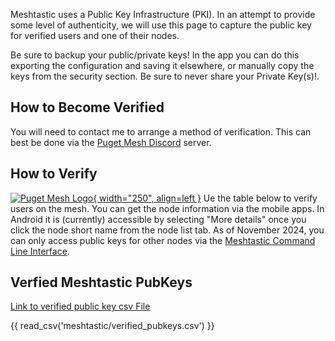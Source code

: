 Meshtastic uses a Public Key Infrastructure (PKI). In an attempt to provide some level of authenticity, we will use this page to capture the public key for verified users and one of their nodes.

Be sure to backup your public/private keys! In the app you can do this exporting the configuration and saving it elsewhere, or manually copy the keys from the security section. Be sure to never share your Private Key(s)!.

## How to Become Verified
You will need to contact me to arrange a method of verification. This can best be done via the [Puget Mesh Discord](https://discord.gg/ANvUg3AyZt) server. 

## How to Verify
[![Puget Mesh Logo](/media/NodeInfo_Android.png){ width="250", align=left }](/media/NodeInfo_Android.png)
Ue the table below to verify users on the mesh. You can get the node information via the mobile apps. In Android it is (currently) accessible by selecting "More details" once you click the node short name from the node list tab. As of November 2024, you can only access public keys for other nodes via the [Meshtastic Command Line Interface](https://meshtastic.org/docs/software/python/cli/). 




## Verfied Meshtastic PubKeys
[Link to verified public key csv File](https://github.com/pugetmesh/pugetmesh.github.io/blob/main/docs/meshtastic/verified_pubkeys.csv)

{{ read_csv('meshtastic/verified_pubkeys.csv') }}
